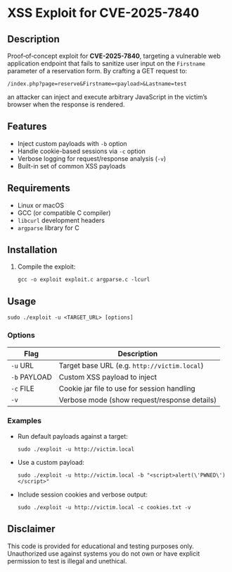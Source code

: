 # XSS Exploit for CVE-2025-7840

## Description

Proof‑of‑concept exploit for **CVE-2025-7840**, targeting a vulnerable web application endpoint that fails to sanitize user input on the `Firstname` parameter of a reservation form. By crafting a GET request to:

```
/index.php?page=reserve&Firstname=<payload>&Lastname=test
```

an attacker can inject and execute arbitrary JavaScript in the victim’s browser when the response is rendered.

## Features

* Inject custom payloads with `-b` option
* Handle cookie-based sessions via `-c` option
* Verbose logging for request/response analysis (`-v`)
* Built-in set of common XSS payloads

## Requirements

* Linux or macOS
* GCC (or compatible C compiler)
* `libcurl` development headers
* `argparse` library for C

## Installation

1. Compile the exploit:

   ```
   gcc -o exploit exploit.c argparse.c -lcurl
   ```

## Usage

```
sudo ./exploit -u <TARGET_URL> [options]
```

### Options

| Flag         | Description                                  |
| ------------ | -------------------------------------------- |
| `-u` URL     | Target base URL (e.g. `http://victim.local`) |
| `-b` PAYLOAD | Custom XSS payload to inject                 |
| `-c` FILE    | Cookie jar file to use for session handling  |
| `-v`         | Verbose mode (show request/response details) |

### Examples

* Run default payloads against a target:

  ```
  sudo ./exploit -u http://victim.local
  ```

* Use a custom payload:

  ```
  sudo ./exploit -u http://victim.local -b "<script>alert(\'PWNED\')</script>"
  ```

* Include session cookies and verbose output:

  ```
  sudo ./exploit -u http://victim.local -c cookies.txt -v
  ```

## Disclaimer

This code is provided for educational and testing purposes only. Unauthorized use against systems you do not own or have explicit permission to test is illegal and unethical.